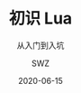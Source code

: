 ---
layout:     post
title:      初识 Lua
subtitle:   从入门到入坑
date:       2020-06-15
author:     SWZ
header-img: img/unity-coroutine-bg.jpg
catalog: true
tags:
    - 游戏开发
	- Lua
---